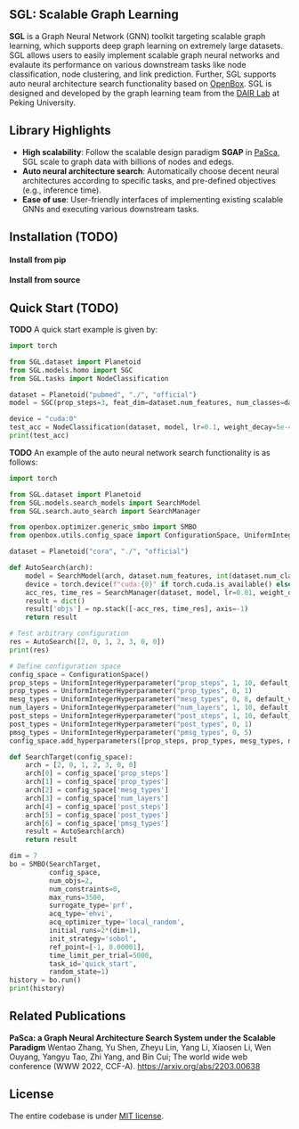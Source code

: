 ## SGL: Scalable Graph Learning

**SGL** is a Graph Neural Network (GNN) toolkit targeting scalable graph learning, which supports deep graph learning on extremely large datasets. SGL allows users to easily implement scalable graph neural networks and evalaute its performance on various downstream tasks like node classification, node clustering, and link prediction. Further, SGL supports auto neural architecture search functionality based on <a href="https://github.com/PKU-DAIR/open-box" target="_blank" rel="nofollow">OpenBox</a>. SGL is designed and developed by the graph learning team from the <a href="https://cuibinpku.github.io/index.html" target="_blank" rel="nofollow">DAIR Lab</a> at Peking University.



## Library Highlights

+ **High scalability**: Follow the scalable design paradigm **SGAP** in <a href="https://arxiv.org/abs/2203.00638" target="_blank" rel="nofollow">PaSca</a>, SGL scale to graph data with billions of nodes and edegs.
+ **Auto neural architecture search**: Automatically choose decent neural architectures according to specific tasks, and pre-defined objectives (e.g., inference time).
+ **Ease of use**: User-friendly interfaces of implementing existing scalable GNNs and executing various downstream tasks.



## Installation (TODO)

#### Install from pip


#### Install from source




## Quick Start (TODO)
**TODO**
A quick start example is given by:
```python
import torch

from SGL.dataset import Planetoid
from SGL.models.homo import SGC
from SGL.tasks import NodeClassification

dataset = Planetoid("pubmed", "./", "official")
model = SGC(prop_steps=3, feat_dim=dataset.num_features, num_classes=dataset.num_classes)

device = "cuda:0"
test_acc = NodeClassification(dataset, model, lr=0.1, weight_decay=5e-4, epochs=200, device=device).test_acc
print(test_acc)
```

**TODO**
An example of the auto neural network search functionality is as follows:
```python
import torch

from SGL.dataset import Planetoid
from SGL.models.search_models import SearchModel
from SGL.search.auto_search import SearchManager

from openbox.optimizer.generic_smbo import SMBO
from openbox.utils.config_space import ConfigurationSpace, UniformIntegerHyperparameter

dataset = Planetoid("cora", "./", "official")

def AutoSearch(arch):
    model = SearchModel(arch, dataset.num_features, int(dataset.num_classes), 64)
    device = torch.device(f"cuda:{0}" if torch.cuda.is_available() else "cpu")
    acc_res, time_res = SearchManager(dataset, model, lr=0.01, weight_decay=5e-4, epochs=200, device=device)._execute()
    result = dict()
    result['objs'] = np.stack([-acc_res, time_res], axis=-1)
    return result

# Test arbitrary configuration
res = AutoSearch([2, 0, 1, 2, 3, 0, 0])
print(res)

# Define configuration space
config_space = ConfigurationSpace()
prop_steps = UniformIntegerHyperparameter("prop_steps", 1, 10, default_value=3)
prop_types = UniformIntegerHyperparameter("prop_types", 0, 1)
mesg_types = UniformIntegerHyperparameter("mesg_types", 0, 8, default_value=2)
num_layers = UniformIntegerHyperparameter("num_layers", 1, 10, default_value=2)
post_steps = UniformIntegerHyperparameter("post_steps", 1, 10, default_value=0)
post_types = UniformIntegerHyperparameter("post_types", 0, 1)
pmsg_types = UniformIntegerHyperparameter("pmsg_types", 0, 5)
config_space.add_hyperparameters([prop_steps, prop_types, mesg_types, num_layers, post_steps, post_types, pmsg_types])

def SearchTarget(config_space):
    arch = [2, 0, 1, 2, 3, 0, 0]
    arch[0] = config_space['prop_steps']
    arch[1] = config_space['prop_types']
    arch[2] = config_space['mesg_types']
    arch[3] = config_space['num_layers']
    arch[4] = config_space['post_steps']
    arch[5] = config_space['post_types']
    arch[6] = config_space['pmsg_types']
    result = AutoSearch(arch)
    return result

dim = 7
bo = SMBO(SearchTarget,
          config_space,
          num_objs=2,
          num_constraints=0,
          max_runs=3500,
          surrogate_type='prf',
          acq_type='ehvi',
          acq_optimizer_type='local_random',
          initial_runs=2*(dim+1),
          init_strategy='sobol',
          ref_point=[-1, 0.00001],
          time_limit_per_trial=5000,
          task_id='quick_start',
          random_state=1)
history = bo.run()
print(history)
```


## Related Publications

**PaSca: a Graph Neural Architecture Search System under the Scalable Paradigm** Wentao Zhang, Yu Shen, Zheyu Lin, Yang Li, Xiaosen Li, Wen Ouyang, Yangyu Tao, Zhi Yang, and Bin Cui; The world wide web conference (WWW 2022, CCF-A). https://arxiv.org/abs/2203.00638



## License

The entire codebase is under [MIT license](LICENSE).
